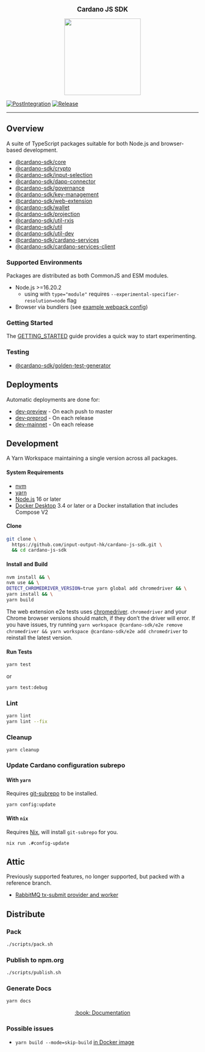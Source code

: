 <p align="center">
  <big><strong>Cardano JS SDK</strong></big>
</p>

<p align="center">
  <img width="200" src=".github/images/cardano-logo.png"/>
</p>

[![PostIntegration][img_src_post-integration]][workflow_post-integration]
[![Release][img_src_release]][workflow_release]

<hr/>

## Overview

A suite of TypeScript packages suitable for both Node.js and browser-based development.

- [@cardano-sdk/core](./packages/core)
- [@cardano-sdk/crypto](./packages/crypto)
- [@cardano-sdk/input-selection](./packages/input-selection)
- [@cardano-sdk/dapp-connector](./packages/dapp-connector)
- [@cardano-sdk/governance](./packages/governance)
- [@cardano-sdk/key-management](./packages/key-management)
- [@cardano-sdk/web-extension](./packages/web-extension)
- [@cardano-sdk/wallet](./packages/wallet)
- [@cardano-sdk/projection](./packages/projection)
- [@cardano-sdk/util-rxjs](./packages/util-rxjs)
- [@cardano-sdk/util](./packages/util)
- [@cardano-sdk/util-dev](./packages/util-dev)
- [@cardano-sdk/cardano-services](./packages/cardano-services)
- [@cardano-sdk/cardano-services-client](./packages/cardano-services-client)

### Supported Environments

Packages are distributed as both CommonJS and ESM modules.

- Node.js >=16.20.2
  - using with `type="module"` requires `--experimental-specifier-resolution=node` flag
- Browser via bundlers (see [example webpack config](./packages/e2e/test/web-extension/webpack.config.js))

### Getting Started

The [GETTING_STARTED](./GETTING_STARTED.md) guide provides a quick way to start experimenting.

### Testing

- [@cardano-sdk/golden-test-generator](./packages/golden-test-generator)

## Deployments

Automatic deployments are done for:

- [dev-preview](https://dev-preview.lw.iog.io/v1.0.0/health) - On each push to master
- [dev-preprod](https://dev-preprod.lw.iog.io/v1.0.0/health) - On each release
- [dev-mainnet](https://dev-mainnet.lw.iog.io/v1.0.0/health) - On each release

## Development

A Yarn Workspace maintaining a single version across all packages.

#### System Requirements

- [nvm](https://github.com/nvm-sh/nvm)
- [yarn](https://yarnpkg.com/getting-started/install)
- [Node.js](https://nodejs.org/en/download) 16 or later
- [Docker Desktop] 3.4 or later or a Docker installation that includes Compose V2

#### Clone

```bash
git clone \
  https://github.com/input-output-hk/cardano-js-sdk.git \
  && cd cardano-js-sdk
```

#### Install and Build

```bash
nvm install && \
nvm use && \
DETECT_CHROMEDRIVER_VERSION=true yarn global add chromedriver && \
yarn install && \
yarn build
```

The web extension e2e tests uses [chromedriver](https://www.npmjs.com/package/chromedriver). `chromedriver` and your Chrome browser versions should match, if they don’t the driver will error. If you have issues, try running `yarn workspace @cardano-sdk/e2e remove chromedriver && yarn workspace @cardano-sdk/e2e add chromedriver` to reinstall the latest version.

#### Run Tests

```bash
yarn test
```

or

```bash
yarn test:debug
```

### Lint

```bash
yarn lint
yarn lint --fix
```

### Cleanup

```
yarn cleanup
```

### Update Cardano configuration subrepo

#### With `yarn`

Requires [git-subrepo](https://github.com/git-commands/git-subrepo) to be
installed.

```
yarn config:update
```

#### With `nix`

Requires [Nix](https://nixos.org/download.html), will install `git-subrepo`
for you.

```
nix run .#config-update
```

## Attic

Previously supported features, no longer supported, but packed with a reference branch.

- [RabbitMQ tx-submit provider and worker](https://github.com/input-output-hk/cardano-js-sdk/tree/attic/rabbitmq)

## Distribute

### Pack

```bash
./scripts/pack.sh
```

### Publish to npm.org

```bash
./scripts/publish.sh
```

### Generate Docs

```bash
yarn docs
```

<p align="center">
  <a href="https://input-output-hk.github.io/cardano-js-sdk">:book: Documentation</a>
</p>

### Possible issues

- `yarn build --mode=skip-build` [in Docker image](https://github.com/input-output-hk/cardano-js-sdk/pull/1024)

[img_src_post-integration]: https://github.com/input-output-hk/cardano-js-sdk/actions/workflows/post_integration.yml/badge.svg
[workflow_post-integration]: https://github.com/input-output-hk/cardano-js-sdk/actions/workflows/post_integration.yml
[img_src_release]: https://github.com/input-output-hk/cardano-js-sdk/actions/workflows/release.yaml/badge.svg
[workflow_release]: https://github.com/input-output-hk/cardano-js-sdk/actions/workflows/release.yaml
[docker desktop]: https://docs.docker.com/desktop/
[let us know!]: https://github.com/input-output-hk/cardano-graphql/discussions/new
